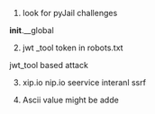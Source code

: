 1. look for pyJail challenges

__init__.__global

2. jwt _tool token in robots.txt

jwt_tool based attack

3. xip.io nip.io seervice interanl ssrf

4. Ascii value might be adde